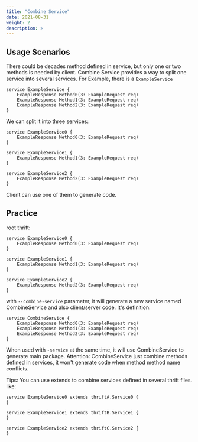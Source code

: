 ```yaml
---
title: "Combine Service"
date: 2021-08-31
weight: 2
description: >
---
```


## Usage Scenarios

There could be decades method defined in service, but only one or two methods is needed by client.
Combine Service provides a way to split one service into several services.
For Example, there is a `ExampleService`
```thrift
service ExampleService {
    ExampleResponse Method0(3: ExampleRequest req)
    ExampleResponse Method1(3: ExampleRequest req)
    ExampleResponse Method2(3: ExampleRequest req)
}
```

We can split it into three services:
```thrift
service ExampleService0 {
    ExampleResponse Method0(3: ExampleRequest req)
}

service ExampleService1 {
    ExampleResponse Method1(3: ExampleRequest req)
}

service ExampleService2 {
    ExampleResponse Method2(3: ExampleRequest req)
}
```

Client can use one of them to generate code.

## Practice

root thrift:
```thrift
service ExampleService0 {
    ExampleResponse Method0(3: ExampleRequest req)
}

service ExampleService1 {
    ExampleResponse Method1(3: ExampleRequest req)
}

service ExampleService2 {
    ExampleResponse Method2(3: ExampleRequest req)
}
```

with `--combine-service` parameter, it will generate a new service named CombineService and also client/server code.
It's definition:
```thrift
service CombineService {
    ExampleResponse Method0(3: ExampleRequest req)
    ExampleResponse Method1(3: ExampleRequest req)
    ExampleResponse Method2(3: ExampleRequest req)
}
```

When used with `-service` at the same time, it will use CombineService to generate main package.
Attention: CombineService just combine methods defined in services, it won't generate code when method method name conflicts.

Tips:
You can use extends to combine services defined in several thrift files.
like:
```
service ExampleService0 extends thriftA.Service0 {
}

service ExampleService1 extends thriftB.Service1 {
}

service ExampleService2 extends thriftC.Service2 {
}
```
